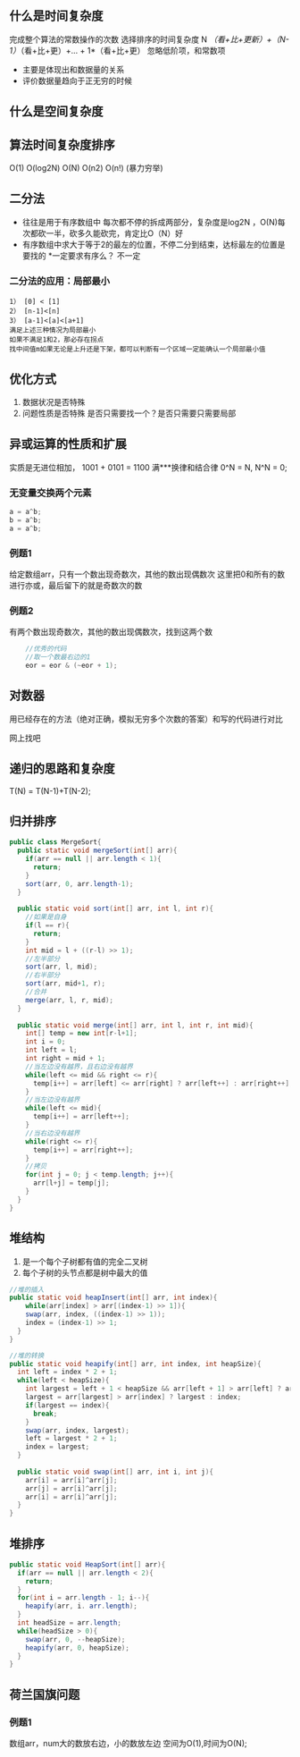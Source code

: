 ## 什么是时间复杂度
完成整个算法的常数操作的次数
选择排序的时间复杂度
     N *（看+比+更新）+（N-1）*（看+比+更）+... + 1*（看+比+更）
    忽略低阶项，和常数项

* 主要是体现出和数据量的关系
* 评价数据量趋向于正无穷的时候

## 什么是空间复杂度

## 算法时间复杂度排序
O(1) O(log2N) O(N) O(n2) O(n!) (暴力穷举)

## 二分法
* 往往是用于有序数组中
每次都不停的拆成两部分，复杂度是log2N ，O(N)每次都砍一半，砍多久能砍完，肯定比O（N）好
* 有序数组中求大于等于2的最左的位置，不停二分到结束，达标最左的位置是要找的
*一定要求有序么？ 不一定
### 二分法的应用：局部最小
    1） [0] < [1]
    2） [n-1]<[n]
    3） [a-1]<[a]<[a+1]
    满足上述三种情况为局部最小
    如果不满足1和2，那必存在拐点
    找中间值m如果无论是上升还是下架，都可以判断有一个区域一定能确认一个局部最小值

## 优化方式
1. 数据状况是否特殊
2. 问题性质是否特殊
    是否只需要找一个？是否只需要只需要局部
## 异或运算的性质和扩展
实质是无进位相加， 1001 + 0101 = 1100
满***换律和结合律
0^N = N, N^N = 0;
### 无变量交换两个元素

```java
a = a^b;
b = a^b;
a = a^b;
```



### 例题1

 给定数组arr，只有一个数出现奇数次，其他的数出现偶数次
    这里把0和所有的数进行亦或，最后留下的就是奇数次的数

### 例题2

 有两个数出现奇数次，其他的数出现偶数次，找到这两个数
```java
    //优秀的代码
    //取一个数最右边的1
    eor = eor & (~eor + 1);
```

## 对数器
用已经存在的方法（绝对正确，模拟无穷多个次数的答案）和写的代码进行对比

网上找吧

## 递归的思路和复杂度

T(N) = T(N-1)+T(N-2);



## 归并排序

```java
public class MergeSort{
  public static void mergeSort(int[] arr){
    if(arr == null || arr.length < 1){
      return;
    }
    sort(arr, 0, arr.length-1);
  }
  
  public static void sort(int[] arr, int l, int r){
    //如果是自身
    if(l == r){
      return;
    }
    int mid = l + ((r-l) >> 1);
    //左半部分
    sort(arr, l, mid);
    //右半部分
    sort(arr, mid+1, r);
    //合并
    merge(arr, l, r, mid);
  }
  
  public static void merge(int[] arr, int l, int r, int mid){
    int[] temp = new int[r-l+1];
    int i = 0;
    int left = l;
    int right = mid + 1;
    //当左边没有越界，且右边没有越界
    while(left <= mid && right <= r){
      temp[i++] = arr[left] <= arr[right] ? arr[left++] : arr[right++];
    }
    //当左边没有越界
    while(left <= mid){
      temp[i++] = arr[left++];
    }
    //当右边没有越界
    while(right <= r){
      temp[i++] = arr[right++];
    }
    //拷贝
    for(int j = 0; j < temp.length; j++){
      arr[l+j] = temp[j];
    }
  }
}
```

## 堆结构

1. 是一个每个子树都有值的完全二叉树
2. 每个子树的头节点都是树中最大的值

```java
//堆的插入
public static void heapInsert(int[] arr, int index){
	while(arr[index] > arr[(index-1) >> 1]){
    swap(arr, index, ((index-1) >> 1));
    index = (index-1) >> 1;
  }
}

//堆的转换
public static void heapify(int[] arr, int index, int heapSize){
  int left = index * 2 + 1;
  while(left < heapSize){
    int largest = left + 1 < heapSize && arr[left + 1] > arr[left] ? arr[left+1] : arr[left];
   	largest = arr[largest] > arr[index] ? largest : index;
    if(largest == index){
      break;
    }
    swap(arr, index, largest);
    left = largest * 2 + 1;
    index = largest;
  }
  
  public static void swap(int[] arr, int i, int j){
    arr[i] = arr[i]^arr[j];
    arr[j] = arr[i]^arr[j];
    arr[i] = arr[i]^arr[j];
  }
}
```

## 堆排序

```java
public static void HeapSort(int[] arr){
  if(arr == null || arr.length < 2){
    return;
  }
  for(int i = arr.length - 1; i--){
    heapify(arr, i. arr.length);
  }
  int headSize = arr.length;
  while(headSize > 0){
    swap(arr, 0, --heapSize);
    heapify(arr, 0, heapSize);
  }
}
```

## 荷兰国旗问题

### 例题1

数组arr，num大的数放右边，小的数放左边 空间为O(1),时间为O(N);


​    
